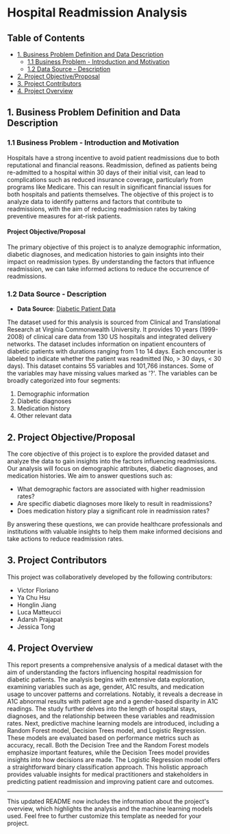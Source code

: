 # Hospital Readmission Analysis

## Table of Contents

- [1. Business Problem Definition and Data Description](#1-business-problem-definition-and-data-description)
  - [1.1 Business Problem - Introduction and Motivation](#11-business-problem---introduction-and-motivation)
  - [1.2 Data Source - Description](#12-data-source---description)
- [2. Project Objective/Proposal](#2-project-objectiveproposal)
- [3. Project Contributors](#3-project-contributors)
- [4. Project Overview](#4-project-overview)

## 1. Business Problem Definition and Data Description

### 1.1 Business Problem - Introduction and Motivation

Hospitals have a strong incentive to avoid patient readmissions due to both reputational and financial reasons. Readmission, defined as patients being re-admitted to a hospital within 30 days of their initial visit, can lead to complications such as reduced insurance coverage, particularly from programs like Medicare. This can result in significant financial issues for both hospitals and patients themselves. The objective of this project is to analyze data to identify patterns and factors that contribute to readmissions, with the aim of reducing readmission rates by taking preventive measures for at-risk patients.

#### Project Objective/Proposal

The primary objective of this project is to analyze demographic information, diabetic diagnoses, and medication histories to gain insights into their impact on readmission types. By understanding the factors that influence readmission, we can take informed actions to reduce the occurrence of readmissions.

### 1.2 Data Source - Description

- **Data Source**: [Diabetic Patient Data](https://data.mendeley.com/datasets/nntck7ddgt/2)

The dataset used for this analysis is sourced from Clinical and Translational Research at Virginia Commonwealth University. It provides 10 years (1999-2008) of clinical care data from 130 US hospitals and integrated delivery networks. The dataset includes information on inpatient encounters of diabetic patients with durations ranging from 1 to 14 days. Each encounter is labeled to indicate whether the patient was readmitted (No, > 30 days, < 30 days). This dataset contains 55 variables and 101,766 instances. Some of the variables may have missing values marked as '?'. The variables can be broadly categorized into four segments:

1. Demographic information
2. Diabetic diagnoses
3. Medication history
4. Other relevant data

## 2. Project Objective/Proposal

The core objective of this project is to explore the provided dataset and analyze the data to gain insights into the factors influencing readmissions. Our analysis will focus on demographic attributes, diabetic diagnoses, and medication histories. We aim to answer questions such as:

- What demographic factors are associated with higher readmission rates?
- Are specific diabetic diagnoses more likely to result in readmissions?
- Does medication history play a significant role in readmission rates?

By answering these questions, we can provide healthcare professionals and institutions with valuable insights to help them make informed decisions and take actions to reduce readmission rates.

## 3. Project Contributors

This project was collaboratively developed by the following contributors:

- Victor Floriano
- Ya Chu Hsu
- Honglin Jiang
- Luca Matteucci
- Adarsh Prajapat
- Jessica Tong

## 4. Project Overview

This report presents a comprehensive analysis of a medical dataset with the aim of understanding the factors influencing hospital readmission for diabetic patients. The analysis begins with extensive data exploration, examining variables such as age, gender, A1C results, and medication usage to uncover patterns and correlations. Notably, it reveals a decrease in A1C abnormal results with patient age and a gender-based disparity in A1C readings. The study further delves into the length of hospital stays, diagnoses, and the relationship between these variables and readmission rates. Next, predictive machine learning models are introduced, including a Random Forest model, Decision Trees model, and Logistic Regression. These models are evaluated based on performance metrics such as accuracy, recall. Both the Decision Tree and the Random Forest models emphasize important features, while the Decision Trees model provides insights into how decisions are made. The Logistic Regression model offers a straightforward binary classification approach. This holistic approach provides valuable insights for medical practitioners and stakeholders in predicting patient readmission and improving patient care and outcomes.

---

This updated README now includes the information about the project's overview, which highlights the analysis and the machine learning models used. Feel free to further customize this template as needed for your project.
